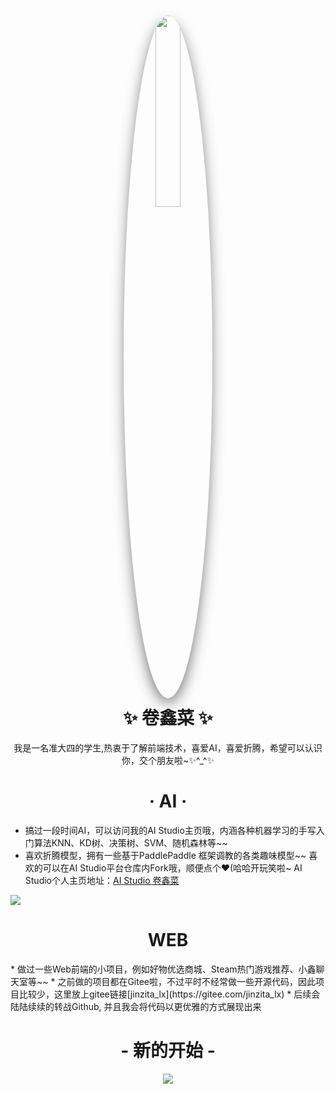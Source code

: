 <h1 align="center">
  <img style="border-radius: 50%;box-shadow: 0 10px 25px -5px #555; margin-bottom:10px" width="28%"
     src="https://avatars.githubusercontent.com/u/81578058?v=4">
  <br>
 ✨ 卷鑫菜 ✨
</h1>


<p align="center"> 我是一名准大四的学生,热衷于了解前端技术，喜爱AI，喜爱折腾，希望可以认识你，交个朋友啦~✨^_^✨ </p>

<h1 align="center">
 · AI ·
</h4>

* 搞过一段时间AI，可以访问我的AI Studio主页哦，内涵各种机器学习的手写入门算法KNN、KD树、决策树、SVM、随机森林等~~
* 喜欢折腾模型，拥有一些基于PaddlePaddle 框架调教的各类趣味模型~~
喜欢的可以在AI Studio平台仓库内Fork哦，顺便点个♥(哈哈开玩笑啦~
AI Studio个人主页地址：[AI Studio 卷鑫菜](https://aistudio.baidu.com/aistudio/personalcenter/thirdview/780334)

[![](https://github.com/jinzita-lx/jinzita-lx/assets/81578058/7feedc40-59a0-4a33-9572-623b4d6e5e95)](https://aistudio.baidu.com/aistudio/personalcenter/thirdview/780334)


<h1 align="center">
  WEB
</h1>
* 做过一些Web前端的小项目，例如好物优选商城、Steam热门游戏推荐、小鑫聊天室等~~
* 之前做的项目都在Gitee啦，不过平时不经常做一些开源代码，因此项目比较少，这里放上gitee链接[jinzita_lx](https://gitee.com/jinzita_lx)
* 后续会陆陆续续的转战Github, 并且我会将代码以更优雅的方式展现出来


<h1 align="center"> - 新的开始 - </h1>

<div align="center">

[![](https://github-readme-stats.vercel.app/api?username=jinzita-lx&count_private=true&theme=tokyonight&show_icons=true)](https://github.com/anuraghazra/github-readme-stats)
  
</div>



